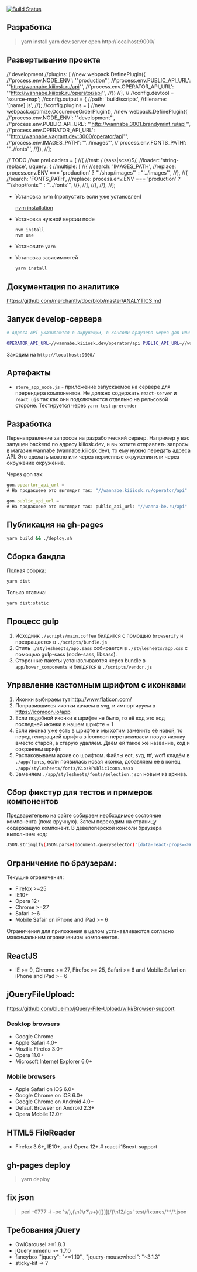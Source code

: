 [![Build Status](https://travis-ci.org/merchantly/front-public.svg?branch=master)](https://travis-ci.org/merchantly/front-public)



Разработка
----------

> yarn install
> yarn dev:server
> open http://localhost:9000/

Развертывание проекта
---------------------
// development
//plugins: [
//new webpack.DefinePlugin({
//'process.env.NODE_ENV': '"production"',
//'process.env.PUBLIC_API_URL': '"http://wannabe.kiiiosk.ru/api"',
//'process.env.OPERATOR_API_URL': '"http://wannabe.kiiiosk.ru/operator/api"',
//})
//],
//
//config.devtool = 'source-map';
//config.output = {
//path: 'build/scripts',
//filename: '[name].js',
//};
//config.plugins = [
//new webpack.optimize.OccurenceOrderPlugin(),
//new webpack.DefinePlugin({
//'process.env.NODE_ENV': '"development"',
//'process.env.PUBLIC_API_URL': '"http://wannabe.3001.brandymint.ru/api"',
//'process.env.OPERATOR_API_URL': '"http://wannabe.vagrant.dev:3000/operator/api"',
//'process.env.IMAGES_PATH': '"../images"',
//'process.env.FONTS_PATH': '"../fonts"',
//}),
//];

// TODO
//var preLoaders = [
//{
//test: /\.(sass|scss)$/,
//loader: 'string-replace',
//query: {
//multiple: [
//{
//search: 'IMAGES_PATH',
//replace: process.env.ENV === 'production' ? "'/shop/images'" : "'../images'",
//},
//{
//search: 'FONTS_PATH',
//replace: process.env.ENV === 'production' ? "'/shop/fonts'" : "'../fonts'",
//},
//],
//},
//},
//];


* Установка nvm (пропустить если уже установлен)

  [nvm installation](https://github.com/creationix/nvm#installation)

* Установка нужной версии node

  ```sh
  nvm install
  nvm use
  ```

* Установите `yarn`

* Установка зависимостей

  ```sh
  yarn install
  ```

Документация по аналитике
-------------------------

https://github.com/merchantly/doc/blob/master/ANALYTICS.md


Запуск develop-сервера
---------------------

  ```sh
  # Адреса API указываются в окружещии, в консоли браузера через gon или в ./app/scripts/resources/gon.js

  OPERATOR_API_URL=//wannabe.kiiiosk.dev/operator/api PUBLIC_API_URL=//wannabe.kiiiosk.dev/api yarn start
  ```


Заходим на `http://localhost:9000/`

Артефакты
---------

* `store_app_node.js` - приложение запускаемое на сервере для пререндера
  компонентов. Не должно содержать `react-server` и `react_ujs` так как они
  подключаются отдельно на рельсовой стороне. Тестируется через `yarn
  test:prerender`

Разработка
-----------

Перенаправление запросов на разработческий сервер. Например у вас запущен
backend по адресу kiiiosk.dev, и вы хотите отправлять запросы в магазин wannabe
(wannabe.kiiiosk.dev), то ему нужно передать адреса API. Это сделать можно или
через перменные окружения или через окружение окружение.

Через gon так:

```javascript
gon.opeartor_api_url =
# На продакшене это выглядит так: "//wannabe.kiiiosk.ru/operator/api"

gon.public_api_url =
# На продакшене это выглядит так: public_api_url: "//wanna-be.ru/api"
```

Публикация на gh-pages
----------------------

  ```sh
  yarn build && ./deploy.sh
  ```


Сборка бандла
-------------

Полная сборка:

  ```sh
  yarn dist
  ```

Только статика:

  ```sh
  yarn dist:static
  ```

Процесс gulp
------------

1. Исходник `./scripts/main.coffee` билдится с помощью `browserify` и превращается в `./scripts/bundle.js`
2. Стиль `./stylesheepts/app.sass` собирается в `./stylesheets/app.css`
с помощью gulp-sass (node-sass, libsass).
3. Сторонние пакеты устанавливаются через bundle в `app/bower_components` и билдятся в `./scripts/vendor.js`

Управление кастомным шрифтом с иконками
---------------------------------------

1. Иконки выбираем тут http://www.flaticon.com/
2. Понравившиеся иконки качаем в svg, и импортируем в https://icomoon.io/app
3. Если подобной иконки в шрифте не было, то её код это код последней иконки в нашем шрифте + 1
4. Если иконка уже есть в шрифте и мы хотим заменить её новой, то перед генерацией шрифта в icomoon перетаскиваем новую иконку вместо старой, а старую удаляем. Даём ей такое же название, код и сохраняем шрифт.
5. Распаковываем архив со шрифтом. Файлы eot, svg, ttf, woff кладём в `./app/fonts`, если появилась новая иконка, добавляем её в конец `./app/stylesheets/fonts/KioskPublicIcons.sass`
6. Заменяем `./app/stylesheets/fonts/selection.json` новым из архива.

Сбор фикстур для тестов и примеров компонентов
----------------------------------------------

Предварительно на сайте собираем необходимое состояние компонента (пока вручную). Затем переходим на страницу содержащую компонент. В девелоперской консоли браузера выполняем код:

  ```sh
  JSON.stringify(JSON.parse(document.querySelector('[data-react-props=<Имя компонента>]').getAttribute('data-react-props')), null, 2)
  ```

Ограничение по браузерам:
------------------------

Текущие ограничения:

* Firefox >=25
* IE10+
* Opera 12+
* Chrome >=27
* Safari >-6
* Mobile Safair on iPhone and iPad >= 6

Ограничения для приложения в целом устанавливаются согласно максимальным ограничениям компонентов.

## ReactJS

* IE >= 9, Chrome >= 27, Firefox >= 25, Safari >= 6 and Mobile Safari on iPhone and iPad >= 6

## jQueryFileUpload:

https://github.com/blueimp/jQuery-File-Upload/wiki/Browser-support

### Desktop browsers

* Google Chrome
* Apple Safari 4.0+
* Mozilla Firefox 3.0+
* Opera 11.0+
* Microsoft Internet Explorer 6.0+

### Mobile browsers

* Apple Safari on iOS 6.0+
* Google Chrome on iOS 6.0+
* Google Chrome on Android 4.0+
* Default Browser on Android 2.3+
* Opera Mobile 12.0+

## HTML5 FileReader

* Firefox 3.6+, IE10+, and Opera 12+.# react-i18next-support

## gh-pages deploy

> yarn deploy

## fix json

> perl  -0777 -i -pe 's/},(\n?\r?\s+)([}\]])/}\n$1$2/igs'  test/fixtures/**/*.json

## Требования jQuery

* OwlCarousel >=1.8.3
* jQuery.mmenu >= 1.7.0
* fancybox               "jquery": ">=1.10",, "jquery-mousewheel": "~3.1.3"
* sticky-kit => ?
